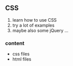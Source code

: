 ## CSS

1. learn how to use CSS
2. try a lot of examples
3. maybe also some jQuery ...


### content

* css files
* html files
